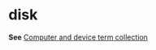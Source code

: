 # disk

**See** [Computer and device term collection](/style-guide/a-z-word-list-term-collections/term-collections/computer-device-terms)
